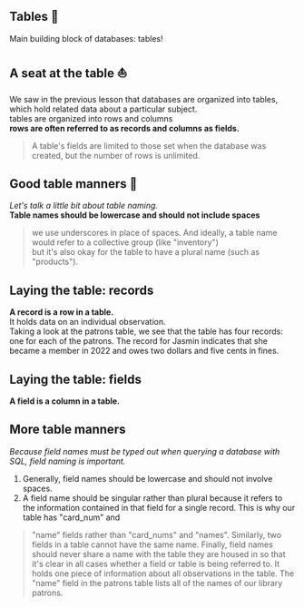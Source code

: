 ##  Tables :rainbow:
Main building block of databases: tables!

## A seat at the table :boat:
We saw in the previous lesson that databases are organized into tables, which hold related data about a particular subject.<br/>
tables are organized into rows and columns<br/>
**rows are often referred to as records and columns as fields.**

> A table's fields are limited to those set when the database was created, but the number of rows is unlimited.

## Good table manners :carousel_horse:
*Let's talk a little bit about table naming.* <br/>
**Table names should be lowercase and should not include spaces**
> we use underscores in place of spaces. And ideally, a table name would refer to a collective group (like "inventory")<br/> but it's also okay for the table to have a plural name (such as "products").

## Laying the table: records
**A record is a row in a table.** <br/>
It holds data on an individual observation.<br/>Taking a look at the patrons table, we see that the table has four records: one for each of the patrons. The record for Jasmin indicates that she became a member in 2022 and owes two dollars and five cents in fines.

## Laying the table: fields
**A field is a column in a table.** <br/>

## More table manners
*Because field names must be typed out when querying a database with SQL, field naming is important.* <br/> 
1. Generally, field names should be lowercase and should not involve spaces.<br/> 
2. A field name should be singular rather than plural because it refers to the information contained in that field for a single record. This is why our table has "card_num" and

> "name" fields rather than "card_nums" and "names". Similarly, two fields in a table cannot have the same name. Finally, field names should never share a name with the table they are housed in so that it's clear in all cases whether a field or table is being referred to.
> It holds one piece of information about all observations in the table. The "name" field in the patrons table lists all of the names of our library patrons.
